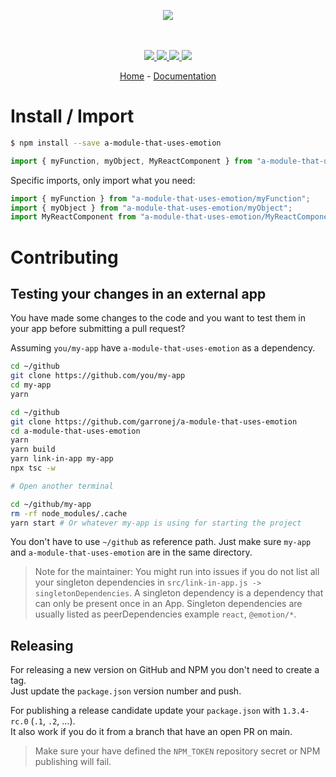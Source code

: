 <p align="center">
    <img src="https://user-images.githubusercontent.com/6702424/80216211-00ef5280-863e-11ea-81de-59f3a3d4b8e4.png">  
</p>
<p align="center">
    <i></i>
    <br>
    <br>
    <a href="https://github.com/garronej/a-module-that-uses-emotion/actions">
      <img src="https://github.com/garronej/a-module-that-uses-emotion/workflows/ci/badge.svg?branch=main">
    </a>
    <a href="https://bundlephobia.com/package/a-module-that-uses-emotion">
      <img src="https://img.shields.io/bundlephobia/minzip/a-module-that-uses-emotion">
    </a>
    <a href="https://www.npmjs.com/package/a-module-that-uses-emotion">
      <img src="https://img.shields.io/npm/dw/a-module-that-uses-emotion">
    </a>
    <a href="https://github.com/garronej/a-module-that-uses-emotion/blob/main/LICENSE">
      <img src="https://img.shields.io/npm/l/a-module-that-uses-emotion">
    </a>
</p>
<p align="center">
  <a href="https://github.com/garronej/a-module-that-uses-emotion">Home</a>
  -
  <a href="https://github.com/garronej/a-module-that-uses-emotion">Documentation</a>
</p>

# Install / Import

```bash
$ npm install --save a-module-that-uses-emotion
```

```typescript
import { myFunction, myObject, MyReactComponent } from "a-module-that-uses-emotion";
```

Specific imports, only import what you need:

```typescript
import { myFunction } from "a-module-that-uses-emotion/myFunction";
import { myObject } from "a-module-that-uses-emotion/myObject";
import MyReactComponent from "a-module-that-uses-emotion/MyReactComponent";
```

# Contributing

## Testing your changes in an external app

You have made some changes to the code and you want to test them
in your app before submitting a pull request?

Assuming `you/my-app` have `a-module-that-uses-emotion` as a dependency.

```bash
cd ~/github
git clone https://github.com/you/my-app
cd my-app
yarn

cd ~/github
git clone https://github.com/garronej/a-module-that-uses-emotion
cd a-module-that-uses-emotion
yarn
yarn build
yarn link-in-app my-app
npx tsc -w

# Open another terminal

cd ~/github/my-app
rm -rf node_modules/.cache
yarn start # Or whatever my-app is using for starting the project
```

You don't have to use `~/github` as reference path. Just make sure `my-app` and `a-module-that-uses-emotion`
are in the same directory.

> Note for the maintainer: You might run into issues if you do not list all your singleton dependencies in
> `src/link-in-app.js -> singletonDependencies`. A singleton dependency is a dependency that can
> only be present once in an App. Singleton dependencies are usually listed as peerDependencies example `react`, `@emotion/*`.

## Releasing

For releasing a new version on GitHub and NPM you don't need to create a tag.  
Just update the `package.json` version number and push.

For publishing a release candidate update your `package.json` with `1.3.4-rc.0` (`.1`, `.2`, ...).  
It also work if you do it from a branch that have an open PR on main.

> Make sure your have defined the `NPM_TOKEN` repository secret or NPM publishing will fail.
